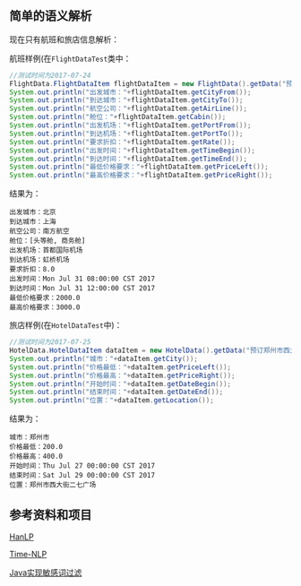 ## 简单的语义解析

现在只有航班和旅店信息解析：

航班样例(在`FlightDataTest`类中：

```Java
//测试时间为2017-07-24
FlightData.FlightDataItem flightDataItem = new FlightData().getData("预订一个下周一上午8点到12点之间从北京首都国际机场到上海虹桥机场的头等舱或商务舱航班，要南方航空的，价格8折以内,两千到三千元");
System.out.println("出发城市："+flightDataItem.getCityFrom());
System.out.println("到达城市："+flightDataItem.getCityTo());
System.out.println("航空公司："+flightDataItem.getAirLine());
System.out.println("舱位："+flightDataItem.getCabin());
System.out.println("出发机场："+flightDataItem.getPortFrom());
System.out.println("到达机场："+flightDataItem.getPortTo());
System.out.println("要求折扣："+flightDataItem.getRate());
System.out.println("出发时间："+flightDataItem.getTimeBegin());
System.out.println("到达时间："+flightDataItem.getTimeEnd());
System.out.println("最低价格要求："+flightDataItem.getPriceLeft());
System.out.println("最高价格要求："+flightDataItem.getPriceRight());
```

结果为：

```
出发城市：北京
到达城市：上海
航空公司：南方航空
舱位：[头等舱, 商务舱]
出发机场：首都国际机场
到达机场：虹桥机场
要求折扣：8.0
出发时间：Mon Jul 31 08:00:00 CST 2017
到达时间：Mon Jul 31 12:00:00 CST 2017
最低价格要求：2000.0
最高价格要求：3000.0
```
旅店样例(在`HotelDataTest`中)：
```Java
//测试时间为2017-07-25
HotelData.HotelDataItem dataItem = new HotelData().getData("预订郑州市西大街二七广场附近的酒店两晚，后天入住，价格200-400");
System.out.println("城市："+dataItem.getCity());
System.out.println("价格最低："+dataItem.getPriceLeft());
System.out.println("价格最高："+dataItem.getPriceRight());
System.out.println("开始时间："+dataItem.getDateBegin());
System.out.println("结束时间："+dataItem.getDateEnd());
System.out.println("位置："+dataItem.getLocation());
```
结果为：
```
城市：郑州市
价格最低：200.0
价格最高：400.0
开始时间：Thu Jul 27 00:00:00 CST 2017
结束时间：Sat Jul 29 00:00:00 CST 2017
位置：郑州市西大街二七广场
```

## 参考资料和项目

[HanLP](https://github.com/hankcs/HanLP)

[Time-NLP](https://github.com/shinyke/Time-NLP)

[Java实现敏感词过滤](http://cmsblogs.com/?p=1031)

